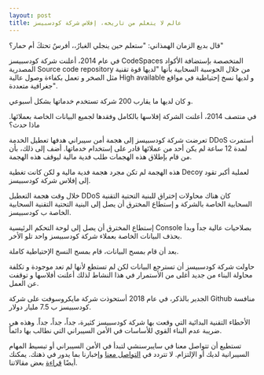 ```yaml
---
layout: post
title: عالم لا يتعلم من تاريخه، إفلاس شركة كودسبيسز
---
```


 قال بديع الزمان الهمذاني: "ستعلم حين ينجلي الغبارُ،، أفرسٌ تحتكَ أم حمار؟"

في عام 2014، أعلنت شركة كودسبيسز CodeSpaces المتخصصة بإستضافة الأكواد المصدرية Source code repository من خلال الحوسبة السحابية بأنها "لديها قوة تقنية مثل الصخر و تعمل بكفاءة وصول عالية High available و لديها نسخ إحتياطية في مواقع جغرافية متعددة".

و كان لديها ما يقارب 200 شركة تستخدم خدماتها بشكل أسبوعي.

في منتصف 2014، أعلنت الشركة إفلاسها بالكامل وفقدها لجميع البيانات الخاصة بعملائها. ماذا حدث؟

تعرضت شركة كودسبيسز إلى هجمة أمن سيبراني هدفها تعطيل الخدمة DDoS أستمرت لمدة 12 ساعة لم يكن أحد من عملائها قادر على إستخدام خدماتها. أضف إلى ذلك، بأن من قام بإطلاق هذه الهجمات طلب فدية مالية ليوقف هذه الهجمة.

هذه الهجمة لم تكن مجرد هجمة فدية مالية و لكن كانت تغطية Decoy لعملية أكبر تقود إلى إفلاس شركة كودسبيسز.

خلال وقت هجمة التعطيل DDoS كان هناك محاولات إختراق للبنية التحتية التقنية السحابية الخاصة بالشركة و إستطاع المخترق أن يصل إلى البنية التحتية التقنية السحابية الخاصة ب كودسبيسز.

إستطاع المخترق أن يصل إلى لوحة التحكم الرئيسية Console بصلاحيات عالية جداً وبدأ بحذف البيانات الخاصة بعملاء شركة كودسبيسز واحد تلو الأخر.

بعد أن قام بمسح البيانات، قام بمسح النسخ الإحتياطية كاملة.

حاولت شركة كودسبيسز أن تسترجع البيانات لكن لم تستطع ﻷنها لم تعد موجودة و تكلفة محاولة البناء من جديد أغلى من الأستمرار في هذا النشاط لذلك أعلنت أفلاسها و توقفت عن العمل.

الجدير بالذكر، في عام 2018 أستحوذت شركة مايكروسوفت على شركة Github منافسة كودسبيسز ب 7.5 مليار دولار.

الأخطاء التقنية البدائية التي وقعت بها شركة كودسبيسز كثيرة، جداً، جداً، جداً. وهذه هي ضريبة عدم البناء القوي للأساسات في الأمن السيبراني التي نطالب بها دائماً.


تستطيع أن تتواصل معنا في سايبرسنشي لتبدأ في الأمن السيبراني أو تبسيط المهام السيبرانية لديك أو الإلتزام. لا تتردد في [التواصل معنا](https://www.cybersenshi.com/#contactUsBlock) وإخبارنا بما يدور في ذهنك. يمكنك أيضًا [قراءة](https://blog.cybersenshi.com) بعض مقالاتنا.
